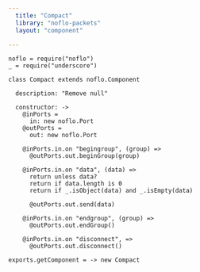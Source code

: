 ```yaml
---
  title: "Compact"
  library: "noflo-packets"
  layout: "component"

---
```


    noflo = require("noflo")
    _ = require("underscore")
    
    class Compact extends noflo.Component
    
      description: "Remove null"
    
      constructor: ->
        @inPorts =
          in: new noflo.Port
        @outPorts =
          out: new noflo.Port
    
        @inPorts.in.on "begingroup", (group) =>
          @outPorts.out.beginGroup(group)
    
        @inPorts.in.on "data", (data) =>
          return unless data?
          return if data.length is 0
          return if _.isObject(data) and _.isEmpty(data)
    
          @outPorts.out.send(data)
    
        @inPorts.in.on "endgroup", (group) =>
          @outPorts.out.endGroup()
    
        @inPorts.in.on "disconnect", =>
          @outPorts.out.disconnect()
    
    exports.getComponent = -> new Compact
    
